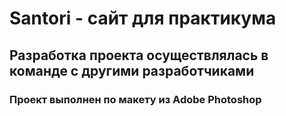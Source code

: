 # Santori - сайт для практикума 
## Разработка проекта осуществлялась в команде с другими разработчиками
### Проект выполнен по макету из Adobe Photoshop
